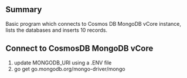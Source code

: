 ## Summary
Basic program which connects to Cosmos DB MongoDB vCore instance, lists the databases and inserts 10 records.

## Connect to CosmosDB MongoDB vCore
1. update MONGODB_URI using a .ENV file
2. go get go.mongodb.org/mongo-driver/mongo

